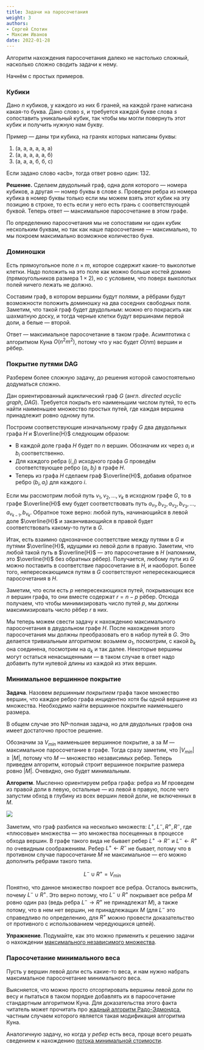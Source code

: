 ```yaml
---
title: Задачи на паросочетания
weight: 3
authors:
- Сергей Слотин
- Максим Иванов
date: 2022-01-28
---
```


Алгоритм нахождения паросочетания далеко не настолько сложный, насколько сложно сводить задачи к нему.

Начнём с простых примеров.

### Кубики

Дано $n$ кубиков, у каждого из них 6 граней, на каждой гране написана какая-то буква. Дано слово $s$, и требуется каждой букве слова $s$ сопоставить уникальный кубик, так чтобы мы могли повернуть этот кубик и получить нужную нам букву.

Пример — даны три кубика, на гранях которых написаны буквы:

1. (a, a, a, a, a, a)
2. (а, а, а, а, а, б)
3. (а, а, а, б, б, с)

Если задано слово «acb», тогда ответ ровно один: 132.

**Решение.** Сделаем двудольный граф, одна доля которого — номера кубиков, а другая — номер буквы в слове $s$. Проведем ребра из номера кубика в номер буквы только если мы можем взять этот кубик на эту позицию в строке, то есть если у него есть грань с соответствующей буквой. Теперь ответ — максимальное паросочетание в этом графе.

По определению паросочетания мы не сопоставим ни один кубик нескольким буквам, но так как наше паросочетание — максимально, то мы покроем максимально возможное количество букв.

### Доминошки

Есть прямоугольное поле $n \times m$, которое содержит какие-то выколотые клетки. Надо положить на это поле как можно больше костей домино (прямоугольников размера $1 \times 2$), но с условием, что поверх выколотых полей ничего лежать не должно.

Составим граф, в котором вершины будут полями, а рёбрами будут возможности положить доминошку на два соседних свободных поля. Заметим, что такой граф будет двудольным: можно его покрасить как шахматную доску, и тогда черные клетки будут вершинами первой доли, а белые — второй.

Ответ — максимальное паросочетание в таком графе. Асимптотика с алгоритмом Куна $O(n^2 m^2)$, потому что у нас будет $O(nm)$ вершин и рёбер.

### Покрытие путями DAG

Разберем более сложную задачу, до решения которой самостоятельно додуматься сложно.

Дан ориентированный ациклический граф $G$ (англ. *directed acyclic graph*, *DAG*). Требуется покрыть его наименьшим числом путей, то есть найти наименьшее множество простых путей, где каждая вершина принадлежит ровно одному пути.

Построим соответствующие изначальному графу $G$ два двудольных графа $H$ и $\overline{H}$ следующим образом:

* В каждой доле графа $H$ будет по $n$ вершин. Обозначим их через $a_i$ и $b_i$ соответственно.
* Для каждого ребра $(i, j)$ исходного графа $G$ проведём соответствующее ребро $(a_i, b_j)$ в графе $H$.
* Теперь из графа $H$ сделаем граф $\overline{H}$, добавив обратное ребро $(b_i, a_i)$ для каждого $i$.

Если мы рассмотрим любой путь $v_1, v_2, \ldots, v_k$ в исходном графе $G$, то в графе $\overline{H}$ ему будет соответствовать путь $a_{v_1}, b_{v_2}, a_{v_2}, b_{v_3}, \ldots, a_{v_{k-1}}, b_{v_k}$. Обратное тоже верно: любой путь, начинающийся в левой доле $\overline{H}$ и заканчивающийся в правой будет соответствовать какому-то пути в $G$.

Итак, есть взаимно однозначное соответствие между путями в $G$ и путями $\overline{H}$, идущими из левой доли в правую. Заметим, что любой такой путь в $\overline{H}$ — это паросочетание в $H$ (напомним, это $\overline{H}$ без обратных рёбер). Получается, любому пути из $G$ можно поставить в соответствие паросочетание в $H$, и наоборот. Более того, непересекающимся путям в $G$ соответствуют непересекающиеся паросочетания в $H$.

Заметим, что если есть $p$ непересекающихся путей, покрывающих все $n$ вершин графа, то они вместе содержат $r = n - p$ рёбер. Отсюда получаем, что чтобы минимизировать число путей $p$, мы должны максимизировать число рёбер $r$ в них.

Мы теперь можем свести задачу к нахождению максимального паросочетания в двудольном графе $H$. После нахождения этого паросочетания мы должны преобразовать его в набор путей в $G$. Это делается тривиальным алгоритмом: возьмем $a_1$, посмотрим, с какой $b_k$ она соединена, посмотрим на $a_k$ и так далее. Некоторые вершины могут остаться ненасыщенными — в таком случае в ответ надо добавить пути нулевой длины из каждой из этих вершин.

### Минимальное вершинное покрытие

**Задача**. Назовем *вершинным покрытием* графа такое множество вершин, что каждое ребро графа инцидентно хотя бы одной вершине из множества. Необходимо найти вершинное покрытие наименьшего размера.

В общем случае это NP-полная задача, но для двудольных графов она имеет достаточно простое решение.

Обозначим за $V_{min}$ наименьшее вершинное покрытие, а за $M$ — максимальное паросочетание в графе. Тогда сразу заметим, что $|V_{min}| \ge |M|$, потому что $M$ — множество независимых ребер. Теперь приведем алгоритм, который строит вершинное покрытие размера ровно $|M|$. Очевидно, оно будет минимальным.

**Алгоритм**. Мысленно ориентируем ребра графа: ребра из $M$ проведем из правой доли в левую, остальные — из левой в правую, после чего запустим обход в глубину из всех вершин левой доли, не включенных в $M$.

![](https://neerc.ifmo.ru/wiki/images/4/4c/Bipartdfs_right.jpg)

Заметим, что граф разбился на несколько множеств: $L^+, L^-, R^+, R^-$, где «плюсовые» множества — это множества посещенных в процессе обхода вершин. В графе такого вида не бывает ребер $L^+ \rightarrow R^-$ и $L^- \leftarrow R^+$ по очевидным соображениям. Ребер $L^+ \leftarrow R^-$ не бывает, потому что в противном случае паросочетание $M$ не максимальное — его можно дополнить ребрами такого типа.

$$
L^- \cup R^+ = V_{min}
$$

Понятно, что данное множество покроет все ребра. Осталось выяснить, почему $L^- \cup R^+$. Это верно потому, что $L^- \cup R^+$ покрывает все ребра $M$ ровно один раз (ведь ребра $L^- \rightarrow R^+$ не принадлежат $M$), а также потому, что в нем нет вершин, не принадлежащих $M$ (для $L^-$ это справедливо по определению, для $R^+$ можно провести доказательство от противного с использованием чередующихся цепей).

**Упражнение**. Подумайте, как это можно применить к решению задачи о нахождении [максимального независимого множества](https://neerc.ifmo.ru/wiki/index.php?title=%D0%A1%D0%B2%D1%8F%D0%B7%D1%8C_%D0%B2%D0%B5%D1%80%D1%88%D0%B8%D0%BD%D0%BD%D0%BE%D0%B3%D0%BE_%D0%BF%D0%BE%D0%BA%D1%80%D1%8B%D1%82%D0%B8%D1%8F_%D0%B8_%D0%BD%D0%B5%D0%B7%D0%B0%D0%B2%D0%B8%D1%81%D0%B8%D0%BC%D0%BE%D0%B3%D0%BE_%D0%BC%D0%BD%D0%BE%D0%B6%D0%B5%D1%81%D1%82%D0%B2%D0%B0).

### Паросочетание минимального веса

Пусть у вершин левой доли есть какие-то веса, и нам нужно набрать максимальное паросочетание минимального веса.

Выясняется, что можно просто отсортировать вершины левой доли по весу и пытаться в таком порядке добавлять их в паросочетание стандартным алгоритмом Куна. Для доказательства этого факта читатель может прочитать про [жадный алгоритм Радо-Эдмондса](/cs/greedy/matroid), частным случаем которого является такая модификация алгоритма Куна.

Аналогичную задачу, но когда у *ребер* есть веса, проще всего решать сведением к нахождению [потока минимальной стоимости](/cs/flows/mincost-maxflow).
